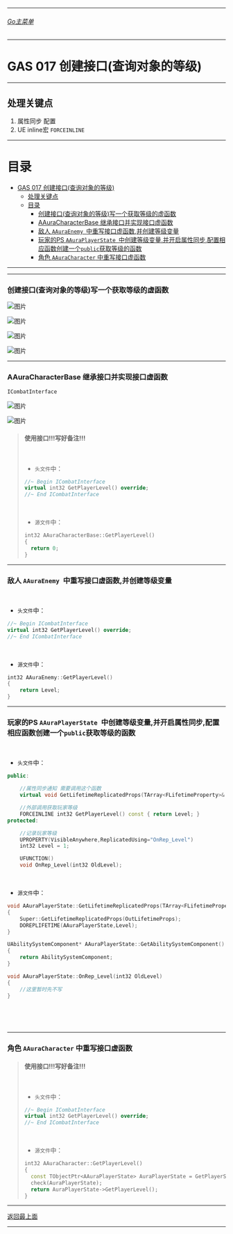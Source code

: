 ___________________________________________________________________________________________

###### [Go主菜单](../MainMenu.md)
___________________________________________________________________________________________
# GAS 017 创建接口(查询对象的等级)
___________________________________________________________________________________________
## 处理关键点
1. 属性同步 配置
2. UE inline宏 `FORCEINLINE`
___________________________________________________________________________________________

# 目录
- [GAS 017 创建接口(查询对象的等级)](#gas-017-创建接口查询对象的等级)
	- [处理关键点](#处理关键点)
	- [目录](#目录)
		- [创建接口(查询对象的等级)写一个获取等级的虚函数](#创建接口查询对象的等级写一个获取等级的虚函数)
		- [AAuraCharacterBase 继承接口并实现接口虚函数](#aauracharacterbase-继承接口并实现接口虚函数)
		- [敌人 `AAuraEnemy `中重写接口虚函数,并创建等级变量](#敌人-aauraenemy-中重写接口虚函数并创建等级变量)
		- [玩家的PS `AAuraPlayerState `中创建等级变量,并开启属性同步,配置相应函数创建一个`public`获取等级的函数](#玩家的ps-aauraplayerstate-中创建等级变量并开启属性同步配置相应函数创建一个public获取等级的函数)
		- [角色 `AAuraCharacter` 中重写接口虚函数](#角色-aauracharacter-中重写接口虚函数)



___________________________________________________________________________________________

___________________________________________________________________________________________


### 创建接口(查询对象的等级)写一个获取等级的虚函数

![图片](./Image/GAS_017/282703_251983.png)

![图片](./Image/GAS_017/998498_662625.png)

![图片](./Image/GAS_017/816160_521354.png)

![图片](./Image/GAS_017/544376_522385.png)
___________________________________________________________________________________________

### AAuraCharacterBase 继承接口并实现接口虚函数

```cpp
ICombatInterface
```



![图片](./Image/GAS_017/38424_760594.png)

![图片](./Image/GAS_017/524657_671400.png)

> #### 使用接口!!!写好备注!!!
>
> &emsp;
>
> + `头文件`中：
> ```cpp
> //~ Begin ICombatInterface
> virtual int32 GetPlayerLevel() override;
> //~ End ICombatInterface
> ```
>
> &emsp;
>
> + `源文件`中：
> ```cpp
> int32 AAuraCharacterBase::GetPlayerLevel()
> {
> 	return 0;
> }
> ```
>
> 
>



___________________________________________________________________________________________

### 敌人 `AAuraEnemy `中重写接口虚函数,并创建等级变量

&emsp;

+ `头文件`中：
```cpp
//~ Begin ICombatInterface
virtual int32 GetPlayerLevel() override;
//~ End ICombatInterface
```

&emsp;

+ `源文件`中：
```cpp
int32 AAuraEnemy::GetPlayerLevel()
{
	return Level;
}
```



___________________________________________________________________________________________


### 玩家的PS `AAuraPlayerState `中创建等级变量,并开启属性同步,配置相应函数创建一个`public`获取等级的函数

&emsp;

+ `头文件`中：
```cpp
public:

	//属性同步通知 需要调用这个函数
	virtual void GetLifetimeReplicatedProps(TArray<FLifetimeProperty>& OutLifetimeProps) const override;

	//外部调用获取玩家等级
	FORCEINLINE int32 GetPlayerLevel() const { return Level; }
protected:

	//记录玩家等级
	UPROPERTY(VisibleAnywhere,ReplicatedUsing="OnRep_Level")
	int32 Level = 1;

	UFUNCTION()
	void OnRep_Level(int32 OldLevel);
```

&emsp;

+ `源文件`中：
```cpp
void AAuraPlayerState::GetLifetimeReplicatedProps(TArray<FLifetimeProperty>& OutLifetimeProps) const
{
	Super::GetLifetimeReplicatedProps(OutLifetimeProps);
	DOREPLIFETIME(AAuraPlayerState,Level);
}

UAbilitySystemComponent* AAuraPlayerState::GetAbilitySystemComponent() const
{
	return AbilitySystemComponent;
}

void AAuraPlayerState::OnRep_Level(int32 OldLevel)
{
	//这里暂时先不写
}
```

&emsp;

&emsp;

___________________________________________________________________________________________

### 角色 `AAuraCharacter` 中重写接口虚函数

> #### 使用接口!!!写好备注!!!
>
> &emsp;
>
> + `头文件`中：
> ```cpp
> //~ Begin ICombatInterface
> virtual int32 GetPlayerLevel() override;
> //~ End ICombatInterface
> ```
>
> &emsp;
>
> + `源文件`中：
> ```cpp
> int32 AAuraCharacter::GetPlayerLevel()
> {
> 	const TObjectPtr<AAuraPlayerState> AuraPlayerState = GetPlayerState<AAuraPlayerState>();
> 	check(AuraPlayerState);
> 	return AuraPlayerState->GetPlayerLevel();
> }
> ```



___________________________________________________________________________________________

[返回最上面](#Go主菜单)
___________________________________________________________________________________________